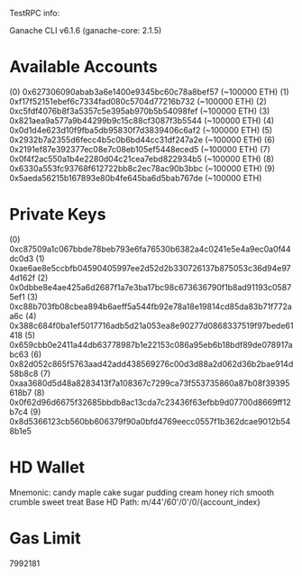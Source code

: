 
TestRPC info:

Ganache CLI v6.1.6 (ganache-core: 2.1.5)

Available Accounts
==================
(0) 0x627306090abab3a6e1400e9345bc60c78a8bef57 (~100000 ETH)
(1) 0xf17f52151ebef6c7334fad080c5704d77216b732 (~100000 ETH)
(2) 0xc5fdf4076b8f3a5357c5e395ab970b5b54098fef (~100000 ETH)
(3) 0x821aea9a577a9b44299b9c15c88cf3087f3b5544 (~100000 ETH)
(4) 0x0d1d4e623d10f9fba5db95830f7d3839406c6af2 (~100000 ETH)
(5) 0x2932b7a2355d6fecc4b5c0b6bd44cc31df247a2e (~100000 ETH)
(6) 0x2191ef87e392377ec08e7c08eb105ef5448eced5 (~100000 ETH)
(7) 0x0f4f2ac550a1b4e2280d04c21cea7ebd822934b5 (~100000 ETH)
(8) 0x6330a553fc93768f612722bb8c2ec78ac90b3bbc (~100000 ETH)
(9) 0x5aeda56215b167893e80b4fe645ba6d5bab767de (~100000 ETH)

Private Keys
==================
(0) 0xc87509a1c067bbde78beb793e6fa76530b6382a4c0241e5e4a9ec0a0f44dc0d3
(1) 0xae6ae8e5ccbfb04590405997ee2d52d2b330726137b875053c36d94e974d162f
(2) 0x0dbbe8e4ae425a6d2687f1a7e3ba17bc98c673636790f1b8ad91193c05875ef1
(3) 0xc88b703fb08cbea894b6aeff5a544fb92e78a18e19814cd85da83b71f772aa6c
(4) 0x388c684f0ba1ef5017716adb5d21a053ea8e90277d0868337519f97bede61418
(5) 0x659cbb0e2411a44db63778987b1e22153c086a95eb6b18bdf89de078917abc63
(6) 0x82d052c865f5763aad42add438569276c00d3d88a2d062d36b2bae914d58b8c8
(7) 0xaa3680d5d48a8283413f7a108367c7299ca73f553735860a87b08f39395618b7
(8) 0x0f62d96d6675f32685bbdb8ac13cda7c23436f63efbb9d07700d8669ff12b7c4
(9) 0x8d5366123cb560bb606379f90a0bfd4769eecc0557f1b362dcae9012b548b1e5

HD Wallet
==================
Mnemonic:      candy maple cake sugar pudding cream honey rich smooth crumble sweet treat
Base HD Path:  m/44'/60'/0'/0/{account_index}

Gas Limit
==================
7992181
